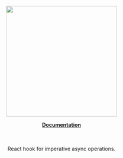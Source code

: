 <p align="center"><a href="https://docs.corets.io"><img src="https://corets.github.io/public/logo-github-readme.svg" width="300"/></a></p>

<p align="center"><b><a href="https://docs.corets.io/hooks/use-action">Documentation</a></b><br/><br/><br/></p>

<p align="center">React hook for imperative async operations.</p>
